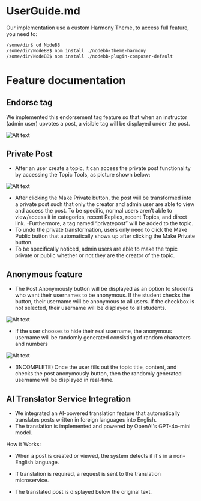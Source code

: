 # UserGuide.md

Our implementation use a custom Harmony Theme, to access full feature, you need to:
```bash
/some/dir$ cd NodeBB
/some/dir/NodeBB$ npm install ./nodebb-theme-harmony
/some/dir/NodeBB$ npm install ./nodebb-plugin-composer-default
```
# Feature documentation

## Endorse tag

We implemented this endorsement tag feature so that when an instructor (admin user) upvotes a post, a visible tag will be displayed under the post.

![Alt text](https://drive.google.com/uc?id=1voISPy8BOMs5vZEtcXF3931LYYeBue11)
## Private Post

- After an user create a topic, it can access the private post functionality by accessing the Topic Tools, as picture shown below:

![Alt text](https://drive.google.com/uc?id=1P9TU32CCjrC_EWaxGHomP0rz84Cafdwo)

- After clicking the Make Private button, the post will be transformed into a private post such that only the creator and admin user are able to view and access the post. To be specific, normal users aren’t able to view/access it in categories, recent Replies, recent Topics, and direct link.
  -Furthermore, a tag named “privatepost” will be added to the topic.
- To undo the private transformation, users only need to click the Make Public button that automatically shows up after clicking the Make Private button. 
- To be specifically noticed, admin users are able to make the topic private or public whether or not they are the creator of the topic.

## Anonymous feature

- The Post Anonymously button will be displayed as an option to students who want their usernames to be anonymous. If the student checks the button, their username will be anonymous to all users. If the checkbox is not selected, their username will be displayed to all students.
  
![Alt text](https://drive.google.com/uc?id=1oI7YR5JE26N0nFP6K7a1AKY35SL3y7EF)

- If the user chooses to hide their real username, the anonymous username will be randomly generated consisting of random characters and numbers
  
![Alt text](https://drive.google.com/uc?id=1AxVkQiSK8Z1FxcxJVTcS6qgjMVbtWidT)

- (INCOMPLETE) Once the user fills out the topic title, content, and checks the post anonymously button, then the randomly generated username will be displayed in real-time.

## AI Translator Service Integration

- We integrated an AI-powered translation feature that automatically translates posts written in foreign languages into English.
- The translation is implemented and powered by OpenAI's GPT-4o-mini model.

How it Works:

- When a post is created or viewed, the system detects if it's in a non-English language.

- If translation is required, a request is sent to the translation microservice.

- The translated post is displayed below the original text.
